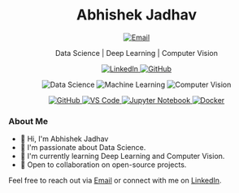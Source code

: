 <h1 align="center">Abhishek Jadhav</h1>

<p align="center">
  <a href="mailto:abhishekjadhav3470@gmail.com">
    <img src="https://img.shields.io/badge/Email-abhishekjadhav3470%40gmail.com-blue?style=for-the-badge" alt="Email">
  </a>
</p>

<p align="center">Data Science | Deep Learning | Computer Vision</p>

<p align="center">
  <a href="https://www.linkedin.com/in/your-linkedin-profile/">
    <img src="https://img.shields.io/badge/LinkedIn-Connect-0077B5?style=for-the-badge" alt="LinkedIn">
  </a>
  <a href="https://github.com/abhishekjadhav3470">
    <img src="https://img.shields.io/badge/GitHub-Follow-181717?style=for-the-badge" alt="GitHub">
  </a>
</p>

<p align="center">
  <img src="https://img.shields.io/badge/Data%20Science-Enthusiast-brightgreen?style=for-the-badge" alt="Data Science">
  <img src="https://img.shields.io/badge/Machine%20Learning-Practitioner-brightgreen?style=for-the-badge" alt="Machine Learning">
  <img src="https://img.shields.io/badge/Computer%20Vision-Enthusiast-brightgreen?style=for-the-badge" alt="Computer Vision">
</p>

<p align="center">
  <a href="https://github.com/">
    <img src="https://img.shields.io/badge/GitHub-Profile-181717?style=for-the-badge" alt="GitHub">
  </a>
  <a href="https://code.visualstudio.com/">
    <img src="https://img.shields.io/badge/VS%20Code-User-007ACC?style=for-the-badge" alt="VS Code">
  </a>
  <a href="https://jupyter.org/">
    <img src="https://img.shields.io/badge/Jupyter-Notebook-F37626?style=for-the-badge" alt="Jupyter Notebook">
  </a>
  <a href="https://www.docker.com/">
    <img src="https://img.shields.io/badge/Docker-Enthusiast-2496ED?style=for-the-badge" alt="Docker">
  </a>
</p>

### About Me

- 👋 Hi, I'm Abhishek Jadhav
- 👀 I'm passionate about Data Science.
- 🌱 I'm currently learning Deep Learning and Computer Vision.
- 💼 Open to collaboration on open-source projects.

Feel free to reach out via [Email](mailto:abhishekjadhav3470@gmail.com) or connect with me on [LinkedIn](https://www.linkedin.com/in/your-linkedin-profile/).

<!-- You can further customize and add more sections as needed. -->
